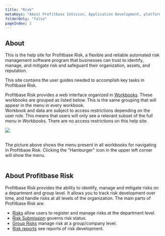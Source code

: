 ```yaml
---
title: "Risk"
metaKeys: "About Profitbase InVision, Application Development, platform, build flexible business solutions, components, business modules,  integrate, RESTful Web API, connecting directly to the SQL data storage, extended, custom, Profitbase InVision Designer, developer tool, Microsoft Visual Studio, features, code libraries, packages, prebuilt Solution components, Templates, Solution components"
folderOnly: "false"
pageIndex: 2
---
```


## About

This is the help site for Profitbase Risk, a flexible and reliable automated risk management software program that businesses can trust to identify, manage, and mitigate risk and safeguard their organization, assets, and reputation.

This site contains the user guides needed to accomplish key tasks in Profitbase Risk.

Profitbase Risk provides a web interface organized in [Workbooks](workbooks.md). These workbooks are grouped as listed below. This is the same grouping that will appear in the menu in every workbook.  
Workbook and data are subject to access restrictions depending on the user role. This means that users will only see a relevant subset of the full menu in Workbooks. There are no access restrictions on this help site.
<br/>

![](https://profitbasedocs.blob.core.windows.net/riskimages/risk-left-menu.png)

<br/>
The picture above shows the menu present in all workbooks for navigating in Profitbase Risk. Clicking the "Hamburger" icon in the upper left corner will show the menu.
<br/>
<br/>

## About Profitbase Risk

Profitbase Risk provides the ability to identify, manage and mitigate risks on a department and group level. It allows you to track risk development over time, and handle risks at all levels of the organization. The main parts of Profitbase Risk are:

- [Risks](workbooks/risks.md) allow users to register and manage risks at the department level.
- [Risk Submission](workbooks/risk-submission.md) governs risk status.
- [Group Risks](workbooks/group-risks.md) manage risk at a group/company level.
- [Risk reports](workbooks/risk-reports.md) see reports of risk development.

